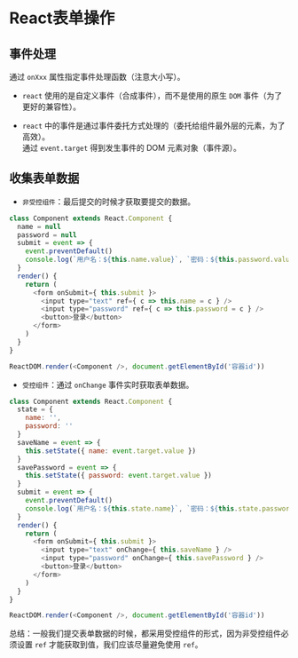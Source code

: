 # React表单操作

## 事件处理

通过 `onXxx` 属性指定事件处理函数（注意大小写）。

- `react` 使用的是自定义事件（合成事件），而不是使用的原生 `DOM` 事件（为了更好的兼容性）。

- `react` 中的事件是通过事件委托方式处理的（委托给组件最外层的元素，为了高效）。  
通过 `event.target` 得到发生事件的 DOM 元素对象（事件源）。

## 收集表单数据

- `非受控组件`：最后提交的时候才获取要提交的数据。

```js
class Component extends React.Component {
  name = null
  password = null
  submit = event => {
    event.preventDefault()
    console.log(`用户名：${this.name.value}`, `密码：${this.password.value}`)
  }
  render() {
    return (
      <form onSubmit={ this.submit }>
        <input type="text" ref={ c => this.name = c } />
        <input type="password" ref={ c => this.password = c } />
        <button>登录</button>
      </form>
    )
  }
}

ReactDOM.render(<Component />, document.getElementById('容器id'))
```

- `受控组件`：通过 `onChange` 事件实时获取表单数据。

```js
class Component extends React.Component {
  state = {
    name: '',
    password: ''
  }
  saveName = event => {
    this.setState({ name: event.target.value })
  }
  savePassword = event => {
    this.setState({ password: event.target.value })
  }
  submit = event => {
    event.preventDefault()
    console.log(`用户名：${this.state.name}`, `密码：${this.state.password}`)
  }
  render() {
    return (
      <form onSubmit={ this.submit }>
        <input type="text" onChange={ this.saveName } />
        <input type="password" onChange={ this.savePassword } />
        <button>登录</button>
      </form>
    )
  }
}

ReactDOM.render(<Component />, document.getElementById('容器id'))
```

总结：一般我们提交表单数据的时候，都采用受控组件的形式，因为非受控组件必须设置 `ref` 才能获取到值，我们应该尽量避免使用 `ref`。
